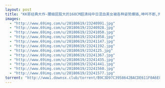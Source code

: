 ```yaml
---
layout: post
title: "KK哥经典大作-腰细屁股大的168CM超清纯中日混血美女被各种姿势爆插,呻吟不断,外表清纯下面竟是黑森林一片!  "
images:
  - "http://www.69img.com/u/20180619/23240991.jpg"
  - "http://www.69img.com/u/20180619/23240928.jpg"
  - "http://www.69img.com/u/20180619/23241050.jpg"
  - "http://www.69img.com/u/20180619/23241058.jpg"
  - "http://www.69img.com/u/20180619/23241147.jpg"
  - "http://www.69img.com/u/20180619/23241192.jpg"
  - "http://www.69img.com/u/20180619/2324125.jpg"
  - "http://www.69img.com/u/20180619/23241367.jpg"
  - "http://www.69img.com/u/20180619/23241435.jpg"
  - "http://www.69img.com/u/20180619/23241441.jpg"
  - "http://www.69img.com/u/20180619/23241560.jpg"
  - "http://www.69img.com/u/20180619/23241577.jpg"
torrent: "http://www1.downsx.club/torrent/B9C3D97C3958642BACDE611F0A6E87AA0B6F821E"
---
```

